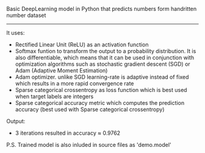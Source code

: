 Basic DeepLearning model in Python that predicts numbers form handritten number dataset
___
It uses:
* Rectified Linear Unit (ReLU) as an activation function
* Softmax funtion to transform the output to a probability distribution. It is also differentiable, which means that it can be used in conjunction with optimization algorithms such as stochastic gradient descent (SGD) or Adam (Adaptive Moment Estimation)
* Adam optimizer. unlike SGD learning-rate is adaptive instead of fixed which results in a more rapid convergence rate
* Sparse categorical crossentropy as loss function which is best used when target labels are integers
* Sparse categorical accuracy metric which computes the prediction accuracy (best used with Sparse categorical crossentropy)
    
Output:
* 3 iterations resulted in accuracy ≈ 0.9762
    
P.S. Trained model is also inluded in source files as 'demo.model'
